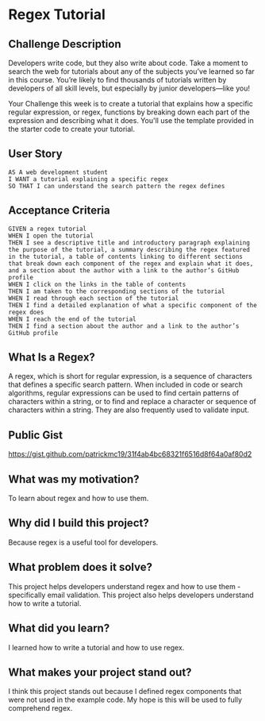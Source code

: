 # Regex Tutorial

## Challenge Description
Developers write code, but they also write about code. Take a moment to search the web for tutorials about any of the subjects you’ve learned so far in this course. You’re likely to find thousands of tutorials written by developers of all skill levels, but especially by junior developers—like you!

Your Challenge this week is to create a tutorial that explains how a specific regular expression, or regex, functions by breaking down each part of the expression and describing what it does. You'll use the template provided in the starter code to create your tutorial.

## User Story
```
AS A web development student
I WANT a tutorial explaining a specific regex
SO THAT I can understand the search pattern the regex defines
```

## Acceptance Criteria
```
GIVEN a regex tutorial
WHEN I open the tutorial
THEN I see a descriptive title and introductory paragraph explaining the purpose of the tutorial, a summary describing the regex featured in the tutorial, a table of contents linking to different sections that break down each component of the regex and explain what it does, and a section about the author with a link to the author’s GitHub profile
WHEN I click on the links in the table of contents
THEN I am taken to the corresponding sections of the tutorial
WHEN I read through each section of the tutorial
THEN I find a detailed explanation of what a specific component of the regex does
WHEN I reach the end of the tutorial
THEN I find a section about the author and a link to the author’s GitHub profile
```

## What Is a Regex?
A regex, which is short for regular expression, is a sequence of characters that defines a specific search pattern. When included in code or search algorithms, regular expressions can be used to find certain patterns of characters within a string, or to find and replace a character or sequence of characters within a string. They are also frequently used to validate input.

## Public Gist
https://gist.github.com/patrickmc19/31f4ab4bc68321f6516d8f64a0af80d2

## What was my motivation?

To learn about regex and how to use them.

## Why did I build this project?

Because regex is a useful tool for developers.

## What problem does it solve?

This project helps developers understand regex and how to use them - specifically email validation. This project also helps developers understand how to write a tutorial.

## What did you learn?

I learned how to write a tutorial and how to use regex.

## What makes your project stand out?

I think this project stands out because I defined regex components that were not used in the example code. My hope is this will be used to fully comprehend regex.